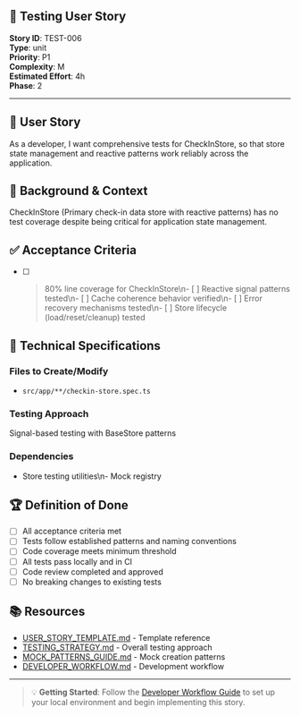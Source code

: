 ## 🧪 Testing User Story

**Story ID**: TEST-006  
**Type**: unit  
**Priority**: P1  
**Complexity**: M  
**Estimated Effort**: 4h  
**Phase**: 2

---

## 🎯 User Story

As a developer, I want comprehensive tests for CheckInStore, so that store state management and reactive patterns work reliably across the application.

## 📖 Background & Context

CheckInStore (Primary check-in data store with reactive patterns) has no test coverage despite being critical for application state management.

## ✅ Acceptance Criteria

- [ ] >80% line coverage for CheckInStore\n- [ ] Reactive signal patterns tested\n- [ ] Cache coherence behavior verified\n- [ ] Error recovery mechanisms tested\n- [ ] Store lifecycle (load/reset/cleanup) tested

## 🔧 Technical Specifications

### Files to Create/Modify
- `src/app/**/checkin-store.spec.ts`


### Testing Approach
Signal-based testing with BaseStore patterns

### Dependencies
- Store testing utilities\n- Mock registry

## 🏆 Definition of Done

- [ ] All acceptance criteria met
- [ ] Tests follow established patterns and naming conventions
- [ ] Code coverage meets minimum threshold
- [ ] All tests pass locally and in CI
- [ ] Code review completed and approved
- [ ] No breaking changes to existing tests

## 📚 Resources

- [USER_STORY_TEMPLATE.md](./USER_STORY_TEMPLATE.md) - Template reference
- [TESTING_STRATEGY.md](./TESTING_STRATEGY.md) - Overall testing approach  
- [MOCK_PATTERNS_GUIDE.md](./MOCK_PATTERNS_GUIDE.md) - Mock creation patterns
- [DEVELOPER_WORKFLOW.md](./DEVELOPER_WORKFLOW.md) - Development workflow

---

> 💡 **Getting Started**: Follow the [Developer Workflow Guide](./DEVELOPER_WORKFLOW.md) to set up your local environment and begin implementing this story.